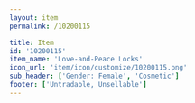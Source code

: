 ```yaml
---
layout: item
permalink: /10200115

title: Item
id: '10200115'
item_name: 'Love-and-Peace Locks'
icon_url: 'item/icon/customize/10200115.png'
sub_header: ['Gender: Female', 'Cosmetic']
footer: ['Untradable, Unsellable']
---
```

